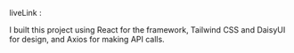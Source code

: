 liveLink :

I built this project using React for the framework, Tailwind CSS and DaisyUI for design, and Axios for making API calls. 

